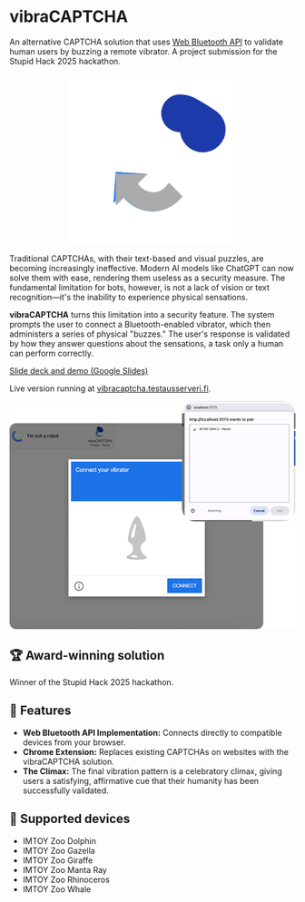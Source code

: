 # vibraCAPTCHA

An alternative CAPTCHA solution that uses [Web Bluetooth API](https://developer.mozilla.org/en-US/docs/Web/API/Web_Bluetooth_API) to validate human users by buzzing a remote vibrator. A project submission for the Stupid Hack 2025 hackathon.

<div align="center">
<img src="src/assets/logo-animated.gif" height="300" width="300">
</div>

Traditional CAPTCHAs, with their text-based and visual puzzles, are becoming increasingly ineffective. Modern AI models like ChatGPT can now solve them with ease, rendering them useless as a security measure. The fundamental limitation for bots, however, is not a lack of vision or text recognition—it's the inability to experience physical sensations.

**vibraCAPTCHA** turns this limitation into a security feature. The system prompts the user to connect a Bluetooth-enabled vibrator, which then administers a series of physical "buzzes." The user's response is validated by how they answer questions about the sensations, a task only a human can perform correctly.

[Slide deck and demo (Google Slides)](https://docs.google.com/presentation/d/18wesOPSlhzWRBn56gyQ_SxO8Y_GMv2EtYghF1h4MKME/edit?usp=sharing)

Live version running at [vibracaptcha.testausserveri.fi](https://vibracaptcha.testausserveri.fi). 

<div align="center">
<img src="public/screenshot.png">
</div>

## 🏆 Award-winning solution
Winner of the Stupid Hack 2025 hackathon.

## 🦓 Features
- **Web Bluetooth API Implementation:** Connects directly to compatible devices from your browser.
- **Chrome Extension:** Replaces existing CAPTCHAs on websites with the vibraCAPTCHA solution.
- **The Climax:** The final vibration pattern is a celebratory climax, giving users a satisfying, affirmative cue that their humanity has been successfully validated.

## 🦒 Supported devices

- IMTOY Zoo Dolphin
- IMTOY Zoo Gazella
- IMTOY Zoo Giraffe
- IMTOY Zoo Manta Ray
- IMTOY Zoo Rhinoceros
- IMTOY Zoo Whale

